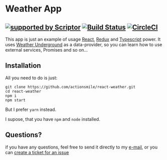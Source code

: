 # Weather App
[![supported by Scriptor](https://img.shields.io/badge/supports%20by-Scriptor-orange.svg?colorB=e74c3c)](https://www.scriptor.me) [![Build Status](https://travis-ci.org/actionsmile/react-weather.svg?branch=master)](https://travis-ci.org/actionsmile/react-weather) [![CircleCI](https://circleci.com/gh/actionsmile/react-weather/tree/master.svg?style=svg)](https://circleci.com/gh/actionsmile/react-weather/tree/master)
---
This app is just an example of usage [React](https://wwww.reactjs.org), [Redux](https://redux.js.org/) and [Typescript](https://www.typescriptlang.org) power. It uses [Weather Underground](http://www.wunderground.com) as a data-provider, so you can learn how to use external services, Promises and so on…

## Installation
All you need to do is just:
```shell
git clone https://github.com/actionsmile/react-weather.git
cd react-weather
npm i
npm start
```

But I prefer `yarn` instead.

I supose, that you have `npm` and `node` installed.

## Questions?
if you have any questions, feel free to send it directly to my [e-mail](mailto:aloha@scriptor.me), or you can [create a ticket for an issue](https://github.com/actionsmile/react-weather/issues/new)